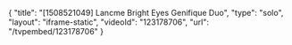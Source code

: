 {
    "title": "[1508521049] Lancme Bright Eyes Genifique Duo",
    "type": "solo",
    "layout": "iframe-static",
    "videoId": "123178706",
    "url": "\/tvpembed\/123178706"
}